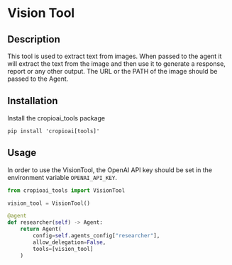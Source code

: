 # Vision Tool

## Description

This tool is used to extract text from images. When passed to the agent it will extract the text from the image and then use it to generate a response, report or any other output. The URL or the PATH of the image should be passed to the Agent.


## Installation
Install the cropioai_tools package
```shell
pip install 'cropioai[tools]'
```

## Usage

In order to use the VisionTool, the OpenAI API key should be set in the environment variable `OPENAI_API_KEY`.

```python
from cropioai_tools import VisionTool

vision_tool = VisionTool()

@agent
def researcher(self) -> Agent:
    return Agent(
        config=self.agents_config["researcher"],
        allow_delegation=False,
        tools=[vision_tool]
    )
```
